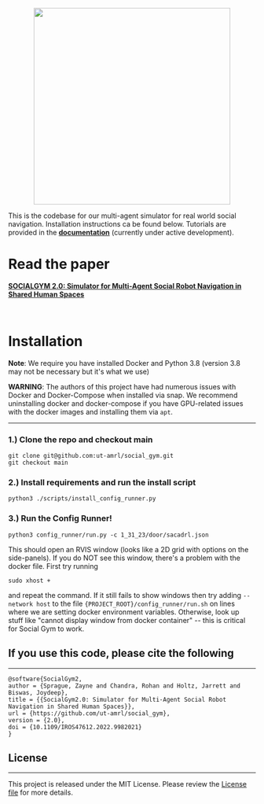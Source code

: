  <!-- <h1 style="text-align: center;"> SocialGym 2 </h1> -->

<p align="center">
  <img src="https://drive.google.com/uc?id=1F1hEwQiFuwT7OGwYrJ6t8O9NqrlNk4RH" width="400" />
</p>

This is the codebase for our multi-agent simulator for real world social navigation. Installation instructions ca be found below. Tutorials are provided in the [**documentation**](https://amrl.cs.utexas.edu/social_gym/index.html) (currently under active development).

<!-- 
<p align="center">
  <img src="https://obj.umiacs.umd.edu/badue-accepted/sim_demo.gif" width="400" />
</p> -->
# Read the paper 
 [**SOCIALGYM 2.0: Simulator for Multi-Agent Social Robot Navigation in Shared Human Spaces**](https://ieeexplore.ieee.org/stamp/stamp.jsp?arnumber=9982021)

<br>

# Installation

**Note**: We require you have installed Docker and Python 3.8 (version 3.8 may not be necessary but it's what we use)

**WARNING**: The authors of this project have had numerous issues with Docker and Docker-Compose when installed via snap.  We recommend uninstalling docker and docker-compose if you have GPU-related issues with the docker images and installing them via `apt`.

---

### 1.) Clone the repo and checkout main

```shell
git clone git@github.com:ut-amrl/social_gym.git
git checkout main
```

### 2.) Install requirements and run the install script

```shell
python3 ./scripts/install_config_runner.py
```

### 3.) Run the Config Runner!

```shell
python3 config_runner/run.py -c 1_31_23/door/sacadrl.json
```

This should open an RVIS window (looks like a 2D grid with options on the side-panels). If you do NOT see this window, there's a problem with the docker file. First try running
```shell
sudo xhost +
```
and repeat the command.  If it still fails to show windows then try adding `--network host`
to the file `{PROJECT_ROOT}/config_runner/run.sh` on lines where we are setting docker environment variables. Otherwise, look up stuff like "cannot display window from docker container" -- this is critical for Social Gym to work.

## If you use this code, please cite the following
---

```
@software{SocialGym2,
author = {Sprague, Zayne and Chandra, Rohan and Holtz, Jarrett and Biswas, Joydeep},
title = {{SocialGym2.0: Simulator for Multi-Agent Social Robot Navigation in Shared Human Spaces}},
url = {https://github.com/ut-amrl/social_gym},
version = {2.0},
doi = {10.1109/IROS47612.2022.9982021}
}
```

## License
---
This project is released under the MIT License. Please review the [License file](LICENSE) for more details.

